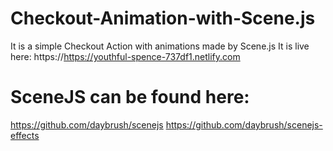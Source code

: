 # Checkout-Animation-with-Scene.js
It is a simple Checkout Action with animations made by Scene.js
It is live here: https://https://youthful-spence-737df1.netlify.com

# SceneJS can be found here:
https://github.com/daybrush/scenejs
https://github.com/daybrush/scenejs-effects
